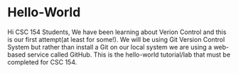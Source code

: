 # Hello-World

Hi CSC 154 Students, We have been learning about Verion Control and this is our first attempt(at least for some!). We will be using Git Version Control System but rather than install a Git on our local system we are using a web-based service called GitHub.
This is the hello-world tutorial/lab that must be completed for CSC 154.

